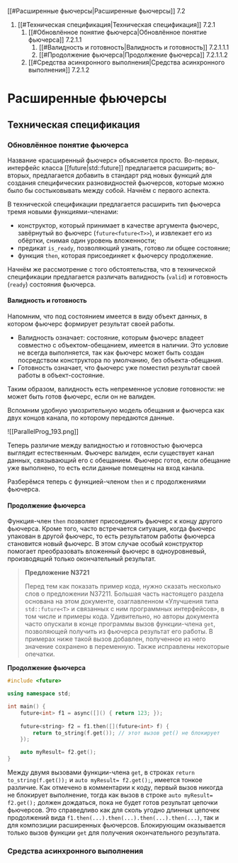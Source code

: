 
[[#Расширенные фьючерсы|Расширенные фьючерсы]] 7.2
1. [[#Техническая спецификация|Техническая спецификация]] 7.2.1
	1. [[#Обновлённое понятие фьючерса|Обновлённое понятие фьючерса]] 7.2.1.1
		1. [[#Валидность и готовность|Валидность и готовность]] 7.2.1.1.1
		2. [[#Продолжение фьючерса|Продолжение фьючерса]] 7.2.1.1.2
	2. [[#Средства асинхронного выполнения|Средства асинхронного выполнения]] 7.2.1.2 




# Расширенные фьючерсы

## Техническая спецификация

### Обновлённое понятие фьючерса

Название «расширенный фьючерс» объясняется просто. Во-первых, интерфейс класса [[future|std::future]] предлагается расширить; во-вторых, предлагается добавить в стандарт ряд новых функций для создания специфических разновидностей фьючерсов, которые можно было бы состыковывать между собой. Начнём с первого аспекта.

В технической спецификации предлагается расширить тип фьючерса тремя новыми функциями-членами:

* конструктор, который принимает в качестве аргумента фьючерс, завёрнутый во фьючерс (`future<future<T>>`), и извлекает его из обёртки, снимая один уровень вложенности;
* предикат `is_ready`, позволяющий узнать, готово ли общее состояние;
* функция `then`, которая присоединяет к фьючерсу продолжение.

Начнём же рассмотрение с того обстоятельства, что в технической спецификации предлагается различать валидность (`valid`) и готовность (`ready`) состояния фьючерса.

#### Валидность и готовность

Напомним, что под состоянием имеется в виду объект данных, в котором фьючерс формирует результат своей работы.

* Валидность означает: состояние, которым фьючерс владеет совместно с объектом-обещанием, имеется в наличии. Это условие не всегда выполняется, так как фьючерс может быть создан посредством конструктора по умолчанию, без объекта-обещания.
* Готовность означает, что фьючерс уже поместил результат своей работы в объект-состояние.

Таким образом, валидность есть непременное условие готовности: не может быть готов фьючерс, если он не валиден.

Вспомним удобную умозрительную модель обещания и фьючерса как двух концов канала, по которому передаются данные.

![[ParallelProg_193.png]]

Теперь различие между валидностью и готовностью фьючерса выглядит естественным. Фьючерс валиден, если существует канал данных, связывающий его с обещанием. Фьючерс готов, если обещание уже выполнено, то есть если данные помещены на вход канала.

Разберёмся теперь с функцией-членом `then` и с продолжениями фьючерса.

#### Продолжение фьючерса

Функция-член `then` позволяет присоединить фьючерс к концу другого фьючерса. Кроме того, часто встречается ситуация, когда фьючерс упакован в другой фьючерс, то есть результатом работы фьючерса становится новый фьючерс. В этом случае особый конструктор помогает преобразовать вложенный фьючерс в одноуровневый, производящий только окончательный результат.

> **Предложение N3721**
> 
> Перед тем как показать пример кода, нужно сказать несколько слов о предложении N37211. Большая часть настоящего раздела основана на этом документе, озаглавленном «Улучшения типа `std::future<T>` и связанных с ним программных интерфейсов», в том числе и примеры кода. Удивительно, но авторы документа часто опускали в конце программы вызов функции-члена `get`, позволяющей получить из фьючерса результат его работы. В примерах ниже такой вызов добавлен, полученное из него значение сохранено в переменную. Также исправлены некоторые опечатки.

**Продолжение фьючерса**
```c++
#include <future>

using namespace std;

int main() {
	future<int> f1 = async([]() { return 123; });
	
	future<string> f2 = f1.then([](future<int> f) {
		return to_string(f.get()); // этот вызов get() не блокирует
	});

	auto myResult= f2.get();
}
```

Между двумя вызовами функции-члена `get`, в строках `return to_string(f.get());` и `auto myResult= f2.get();`, имеется тонкое различие. Как отмечено в комментарии к коду, первый вызов никогда не блокирует выполнение, тогда как вызов в строке `auto myResult= f2.get();` должен дождаться, пока не будет готов результат цепочки фьючерсов. Это справедливо как для сколь угодно длинных цепочек продолжений вида `f1.then(...).then(...).then(...).then(...)`, так и для композиции расширенных фьючерсов. Блокирующим оказывается только вызов функции `get` для получения окончательного результата.

### Средства асинхронного выполнения













